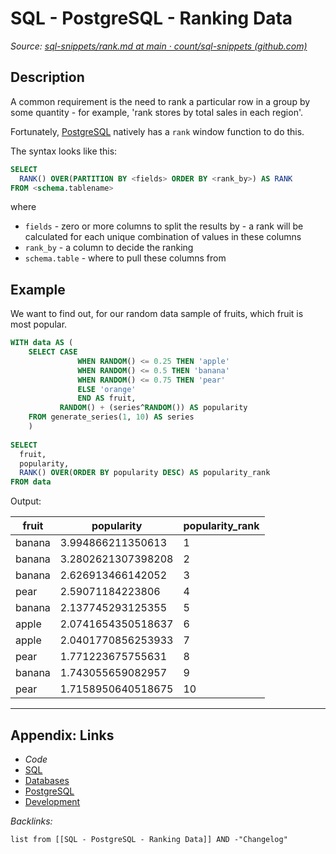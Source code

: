 # SQL - PostgreSQL - Ranking Data

*Source: [sql-snippets/rank.md at main · count/sql-snippets (github.com)](https://github.com/count/sql-snippets/blob/main/postgres/rank.md)*

## Description

A common requirement is the need to rank a particular row in a group by some quantity - for example, 'rank stores by total sales in each region'. 

Fortunately, [PostgreSQL](../../../3-Resources/Tools/Developer%20Tools/Data%20Stack/Databases/PostgreSQL.md) natively has a `rank` window function to do this.

The syntax looks like this:

````sql
SELECT
  RANK() OVER(PARTITION BY <fields> ORDER BY <rank_by>) AS RANK
FROM <schema.tablename>
````

where

* `fields` - zero or more columns to split the results by - a rank will be calculated for each unique combination of values in these columns
* `rank_by` - a column to decide the ranking
* `schema.table` - where to pull these columns from

## Example

We want to find out, for our random data sample of fruits, which fruit is most popular.

````sql
WITH data AS (
    SELECT CASE
               WHEN RANDOM() <= 0.25 THEN 'apple'
               WHEN RANDOM() <= 0.5 THEN 'banana'
               WHEN RANDOM() <= 0.75 THEN 'pear'
               ELSE 'orange'
               END AS fruit,
           RANDOM() + (series^RANDOM()) AS popularity
    FROM generate_series(1, 10) AS series
    )
    
SELECT
  fruit,
  popularity,
  RANK() OVER(ORDER BY popularity DESC) AS popularity_rank
FROM data
````

Output:

|fruit|popularity|popularity_rank|
|-----|----------|---------------|
|banana|3.994866211350613|1|
|banana|3.2802621307398208|2|
|banana|2.626913466142052|3|
|pear|2.59071184223806|4|
|banana|2.137745293125355|5|
|apple|2.0741654350518637|6|
|apple|2.0401770856253933|7|
|pear|1.771223675755631|8|
|banana|1.743055659082957|9|
|pear|1.7158950640518675|10|

---

## Appendix: Links

* *Code*
* [SQL](SQL.md)
* [Databases](../../MOCs/Databases.md)
* [PostgreSQL](../../../3-Resources/Tools/Developer%20Tools/Data%20Stack/Databases/PostgreSQL.md)
* [Development](../../MOCs/Development.md)

*Backlinks:*

````dataview
list from [[SQL - PostgreSQL - Ranking Data]] AND -"Changelog"
````
